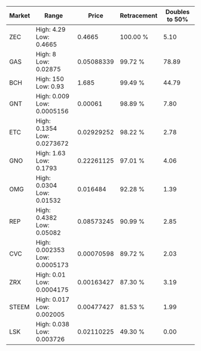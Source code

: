 | Market | Range | Price| Retracement | Doubles to 50% |
| --- | --- | --- | --- | --- |
| ZEC | High: 4.29<br />Low: 0.4665 | 0.4665 | 100.00 % | 5.10 |
| GAS | High: 8<br />Low: 0.02875 | 0.05088339 | 99.72 % | 78.89 |
| BCH | High: 150<br />Low: 0.93 | 1.685 | 99.49 % | 44.79 |
| GNT | High: 0.009<br />Low: 0.0005156 | 0.00061 | 98.89 % | 7.80 |
| ETC | High: 0.1354<br />Low: 0.0273672 | 0.02929252 | 98.22 % | 2.78 |
| GNO | High: 1.63<br />Low: 0.1793 | 0.22261125 | 97.01 % | 4.06 |
| OMG | High: 0.0304<br />Low: 0.01532 | 0.016484 | 92.28 % | 1.39 |
| REP | High: 0.4382<br />Low: 0.05082 | 0.08573245 | 90.99 % | 2.85 |
| CVC | High: 0.002353<br />Low: 0.0005173 | 0.00070598 | 89.72 % | 2.03 |
| ZRX | High: 0.01<br />Low: 0.0004175 | 0.00163427 | 87.30 % | 3.19 |
| STEEM | High: 0.017<br />Low: 0.002005 | 0.00477427 | 81.53 % | 1.99 |
| LSK | High: 0.038<br />Low: 0.003726 | 0.02110225 | 49.30 % | 0.00 |
